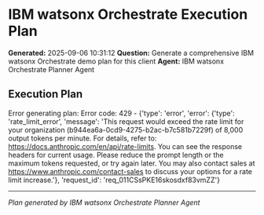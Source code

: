 # IBM watsonx Orchestrate Execution Plan

**Generated:** 2025-09-06 10:31:12
**Question:** Generate a comprehensive IBM watsonx Orchestrate demo plan for this client
**Agent:** IBM watsonx Orchestrate Planner Agent

## Execution Plan

Error generating plan: Error code: 429 - {'type': 'error', 'error': {'type': 'rate_limit_error', 'message': 'This request would exceed the rate limit for your organization (b944ea6a-0cd9-4275-b2ac-b7c581b7229f) of 8,000 output tokens per minute. For details, refer to: https://docs.anthropic.com/en/api/rate-limits. You can see the response headers for current usage. Please reduce the prompt length or the maximum tokens requested, or try again later. You may also contact sales at https://www.anthropic.com/contact-sales to discuss your options for a rate limit increase.'}, 'request_id': 'req_011CSsPKE16skosdxf83vmZZ'}

---
*Plan generated by IBM watsonx Orchestrate Planner Agent*
